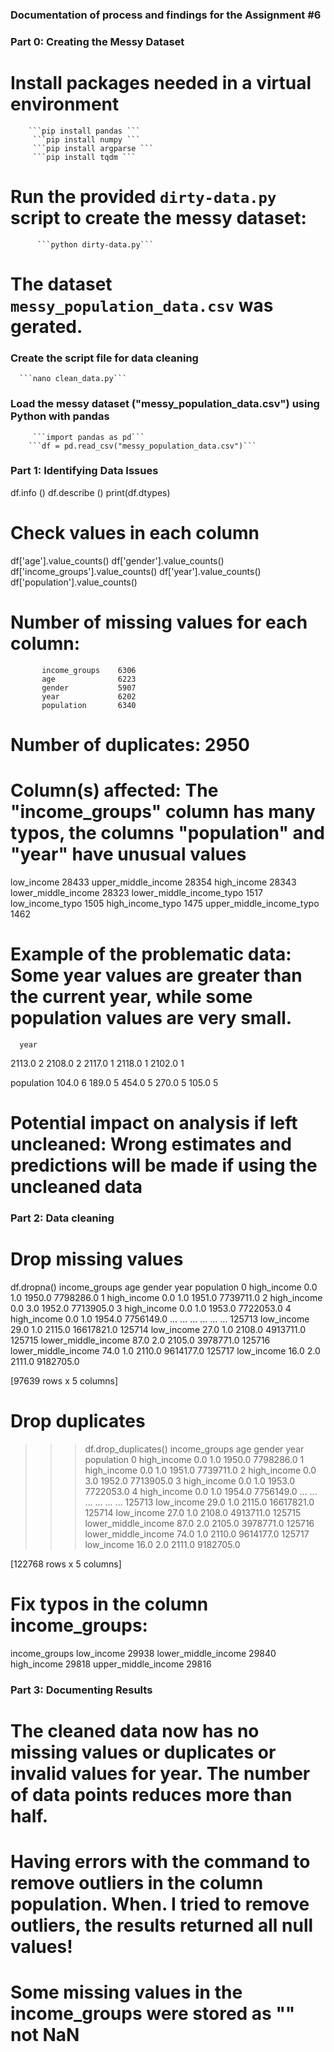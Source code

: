 ### Documentation of process and findings for the Assignment #6

### Part 0: Creating the Messy Dataset

# Install packages needed in a virtual environment
        ```pip install pandas ```
         ```pip install numpy ```
         ```pip install argparse ```
         ```pip install tqdm ```

# Run the provided `dirty-data.py` script to create the messy dataset:
          ```python dirty-data.py```

# The dataset `messy_population_data.csv` was gerated.

### Create the script file for data cleaning
      ```nano clean_data.py```

### Load the messy dataset ("messy_population_data.csv") using Python with pandas
         ```import pandas as pd```
        ```df = pd.read_csv("messy_population_data.csv")```

### Part 1: Identifying Data Issues
df.info ()
df.describe ()
print(df.dtypes)

# Check values in each column
df['age'].value_counts()
df['gender'].value_counts()
df['income_groups'].value_counts()
df['year'].value_counts()
df['population'].value_counts()
      
# Number of missing values for each column:
           income_groups    6306
           age              6223
           gender           5907
           year             6202
           population       6340

# Number of duplicates: 2950

# Column(s) affected: The "income_groups" column has many typos, the columns "population" and "year" have unusual values

low_income                  28433
upper_middle_income         28354
high_income                 28343
lower_middle_income         28323
lower_middle_income_typo     1517
low_income_typo              1505
high_income_typo             1475
upper_middle_income_typo     1462

# Example of the problematic data: Some year values are greater than the current year, while some population values are very small.

      year
2113.0      2
2108.0      2
2117.0      1
2118.0      1
2102.0      1


population
104.0        6
189.0        5
454.0        5
270.0        5
105.0        5
 
 # Potential impact on analysis if left uncleaned: Wrong estimates and predictions will be made if using the uncleaned data

### Part 2: Data cleaning
# Drop missing values
df.dropna() 
              income_groups   age  gender    year  population
0               high_income   0.0     1.0  1950.0   7798286.0
1               high_income   0.0     1.0  1951.0   7739711.0
2               high_income   0.0     3.0  1952.0   7713905.0
3               high_income   0.0     1.0  1953.0   7722053.0
4               high_income   0.0     1.0  1954.0   7756149.0
...                     ...   ...     ...     ...         ...
125713           low_income  29.0     1.0  2115.0  16617821.0
125714           low_income  27.0     1.0  2108.0   4913711.0
125715  lower_middle_income  87.0     2.0  2105.0   3978771.0
125716  lower_middle_income  74.0     1.0  2110.0   9614177.0
125717           low_income  16.0     2.0  2111.0   9182705.0

[97639 rows x 5 columns]

# Drop duplicates
>>> df.drop_duplicates()
              income_groups   age  gender    year  population
0               high_income   0.0     1.0  1950.0   7798286.0
1               high_income   0.0     1.0  1951.0   7739711.0
2               high_income   0.0     3.0  1952.0   7713905.0
3               high_income   0.0     1.0  1953.0   7722053.0
4               high_income   0.0     1.0  1954.0   7756149.0
...                     ...   ...     ...     ...         ...
125713           low_income  29.0     1.0  2115.0  16617821.0
125714           low_income  27.0     1.0  2108.0   4913711.0
125715  lower_middle_income  87.0     2.0  2105.0   3978771.0
125716  lower_middle_income  74.0     1.0  2110.0   9614177.0
125717           low_income  16.0     2.0  2111.0   9182705.0

[122768 rows x 5 columns]

# Fix typos in the column income_groups:
income_groups
low_income             29938
lower_middle_income    29840
high_income            29818
upper_middle_income    29816

### Part 3: Documenting Results
# The cleaned data now has no missing values or duplicates or invalid values for year. The number of data points reduces more than half.
# Having errors with the command to remove outliers in the column population. When. I tried to remove outliers, the results returned all null values!
# Some missing values in the income_groups were stored as "" not NaN
